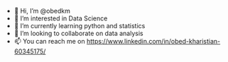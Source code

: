 - 👋 Hi, I’m @obedkm
- 👀 I’m interested in Data Science
- 🌱 I’m currently learning python and statistics
- 💞️ I’m looking to collaborate on data analysis
- 📫 You can reach me on https://www.linkedin.com/in/obed-kharistian-60345175/

<!---
obedkm/obedkm is a ✨ special ✨ repository because its `README.md` (this file) appears on your GitHub profile.
You can click the Preview link to take a look at your changes.
--->

